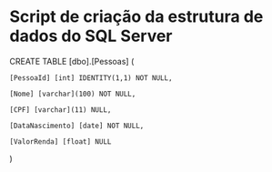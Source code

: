 # Script de criação da estrutura de dados do SQL Server

CREATE TABLE [dbo].[Pessoas]
(

	[PessoaId] [int] IDENTITY(1,1) NOT NULL,
 
	[Nome] [varchar](100) NOT NULL,
 
	[CPF] [varchar](11) NULL,
 
	[DataNascimento] [date] NOT NULL,
 
	[ValorRenda] [float] NULL
 
)

